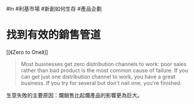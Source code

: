 #ln #利基市場 #新創如何生存 #產品企劃 

# 找到有效的銷售管道
[[《Zero to One》]]

>Most businesses get zero distribution channels to work: poor sales rather than bad product is the most common cause of failure.
If you can get just one distribution channel to work, you have a great business. If you try for several but don't nail one, you're finished.

生意失敗的主要原因：爛銷售比起爛產品的影響更為巨大。
